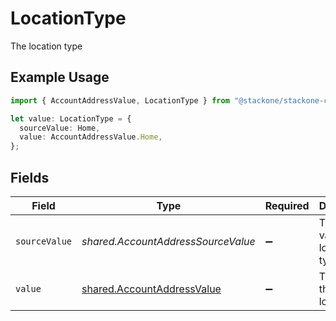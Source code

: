 # LocationType

The location type

## Example Usage

```typescript
import { AccountAddressValue, LocationType } from "@stackone/stackone-client-ts/sdk/models/shared";

let value: LocationType = {
  sourceValue: Home,
  value: AccountAddressValue.Home,
};
```

## Fields

| Field                                                                           | Type                                                                            | Required                                                                        | Description                                                                     | Example                                                                         |
| ------------------------------------------------------------------------------- | ------------------------------------------------------------------------------- | ------------------------------------------------------------------------------- | ------------------------------------------------------------------------------- | ------------------------------------------------------------------------------- |
| `sourceValue`                                                                   | *shared.AccountAddressSourceValue*                                              | :heavy_minus_sign:                                                              | The source value of the location type.                                          | Home                                                                            |
| `value`                                                                         | [shared.AccountAddressValue](../../../sdk/models/shared/accountaddressvalue.md) | :heavy_minus_sign:                                                              | The type of the location.                                                       | home                                                                            |